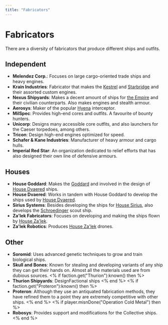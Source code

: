 ```yaml
---
title: "Fabricators"
---
```

# Fabricators

There are a diversity of fabricators that produce different ships and outfits.

## Independent

* **Melendez Corp.**: Focuses on large cargo-oriented trade ships and heavy engines.
* **Krain Industries**: Fabricator that makes the [Kestrel](ships/kestrel) and [Starbridge](ships/starbridge) and their assorted custom engines.
* **Nexus Shipyards**: Makes a decent amount of ships for [the Empire](lore/factions/empire) and their civilian counterparts. Also makes engines and stealth armour.
* **Aerosys**: Maker of the popular [Hyena](ships/hyena) interceptor.
* **MilSpec**: Provides high-end cores and outfits. A favourite of bounty hunters.
* **Unicorp**: Designs many accessible core outfits, and also launchers for the Caeser torpedoes, among others.
* **Tricon**: Design high-end engines optimized for speed.
* **Schafer & Kane Industries**: Manufacturer of heavy armour and cargo hulls.
* **Imperial Red Star**: An organization dedicated to relief efforts that has also designed their own line of defensive armours.

## Houses

* **House Goddard**: Makes the [Goddard](ships/goddard) and involved in the design of [House Dvaered](lore/factions/dvaered) ships.
* **House Dvaered**: Works in tandem with House Goddard to develop the ships used by [House Dvaered](lore/factions/dvaered).
* **Sirius Systems**: Besides developing the ships for [House Sirius](lore/factions/sirius), also develops the [Schroedinger](ships/schroedinger) scout ship.
* **Za'lek Fabricators**: Focuses on developing and making the ships flown by [House Za'lek](lore/factions/zalek).
* **Za'lek Robotics**: Produces [House Za'lek](lore/factions/zalek) drones.

## Other
* **Soromid**: Uses advanced genetic techniques to grow and train biological ships.
* **Skull and Bones**: Known for stealing and developing variants of any ship they can get their hands on. Almost all the materials used are from dubious sources.
<% if faction.get("Thurion"):known() then %>
* **Thurion Shipyards**: DesignFactional ships
<% end %>
<% if faction.get("Proteron"):known() then %>
* **Proteron**: Although they use an antiquated fabrication methods, they have refined them to a point they are extremely competitive with other ships.
<% end %>
<% if player.misnDone("Operation Cold Metal") then %>
* **Robosys**: Provides support and modifications for the Collective ships.
<% end %>
